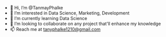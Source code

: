 - 👋 Hi, I’m @TanmayPhalke
- 👀 I’m interested in Data Science, Marketing, Development
- 🌱 I’m currently learning Data Science
- 💞️ I’m looking to collaborate on any project that'll enhance my knowledge
- 📫 Reach me at tanyphalke1210@gmail.com

<!---
TanmayPhalke/TanmayPhalke is a ✨ special ✨ repository because its `README.md` (this file) appears on your GitHub profile.
You can click the Preview link to take a look at your changes.
--->
